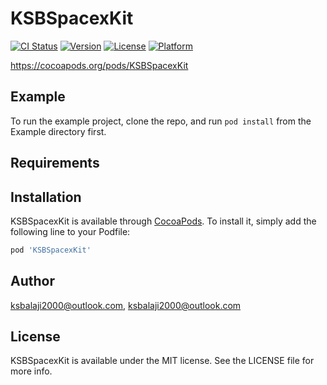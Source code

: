 

# KSBSpacexKit

[![CI Status](https://img.shields.io/travis/ksbalaji2000@outlook.com/KSBSpacexKit.svg?style=flat)](https://travis-ci.org/ksbalaji2000@outlook.com/KSBSpacexKit)
[![Version](https://img.shields.io/cocoapods/v/KSBSpacexKit.svg?style=flat)](https://cocoapods.org/pods/KSBSpacexKit)
[![License](https://img.shields.io/cocoapods/l/KSBSpacexKit.svg?style=flat)](https://cocoapods.org/pods/KSBSpacexKit)
[![Platform](https://img.shields.io/cocoapods/p/KSBSpacexKit.svg?style=flat)](https://cocoapods.org/pods/KSBSpacexKit)

https://cocoapods.org/pods/KSBSpacexKit

## Example

To run the example project, clone the repo, and run `pod install` from the Example directory first.

## Requirements

## Installation

KSBSpacexKit is available through [CocoaPods](https://cocoapods.org). To install
it, simply add the following line to your Podfile:

```ruby
pod 'KSBSpacexKit'
```

## Author

ksbalaji2000@outlook.com, ksbalaji2000@outlook.com

## License

KSBSpacexKit is available under the MIT license. See the LICENSE file for more info.
